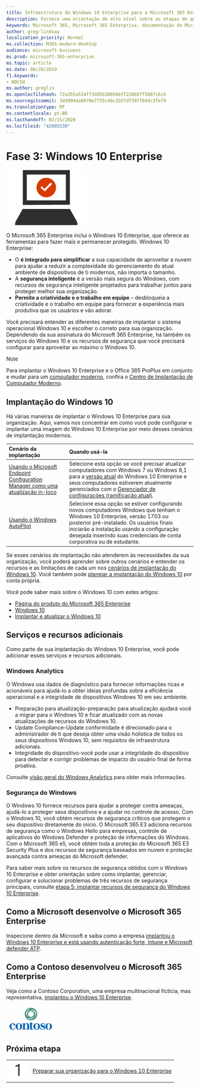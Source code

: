 ```yaml
---
title: Infraestrutura do Windows 10 Enterprise para o Microsoft 365 Enterprise
description: Fornece uma orientação de alto nível sobre as etapas de que você precisa para implantar o Windows 10 Enterprise em PCs como parte do Microsoft 365 Enterprise.
keywords: Microsoft 365, Microsoft 365 Enterprise, documentação do Microsoft 365, Windows 10 Enterprise, implantação
author: greg-lindsay
localization_priority: Normal
ms.collection: M365-modern-desktop
audience: microsoft-business
ms.prod: microsoft-365-enterprise
ms.topic: article
ms.date: 08/28/2019
f1.keywords:
- NOCSH
ms.author: greglin
ms.openlocfilehash: 72a355a524ff3dd56300566ff228b5ff5007c6cb
ms.sourcegitcommit: 3dd9944a6070a7f35c4bc2b57df397f844c3fe79
ms.translationtype: MT
ms.contentlocale: pt-BR
ms.lasthandoff: 02/15/2020
ms.locfileid: "42085530"
---
```

# <a name="phase-3-windows-10-enterprise"></a>Fase 3: Windows 10 Enterprise

![Fase 3: Windows 10 Enterprise](../media/deploy-foundation-infrastructure/win10enterprise_icon.png)

O Microsoft 365 Enterprise inclui o Windows 10 Enterprise, que oferece as ferramentas para fazer mais e permanecer protegido. Windows 10 Enterprise:

- O **é integrado para simplificar** a sua capacidade de aproveitar a nuvem para ajudar a reduzir a complexidade do gerenciamento do atual ambiente de dispositivos de ti modernos, não importa o tamanho.
- A **segurança inteligente** é a versão mais segura do Windows, com recursos de segurança inteligente projetados para trabalhar juntos para proteger melhor sua organização.
- **Permite a criatividade e o trabalho em equipe** – desbloqueia a criatividade e o trabalho em equipe para fornecer a experiência mais produtiva que os usuários e vão adorar.

Você precisará entender as diferentes maneiras de implantar o sistema operacional Windows 10 e escolher o correto para sua organização. Dependendo da sua assinatura do Microsoft 365 Enterprise, há também os serviços do Windows 10 e os recursos de segurança que você precisará configurar para aproveitar ao máximo o Windows 10.

>[!Note]
>Para implantar o Windows 10 Enterprise e o Office 365 ProPlus em conjunto e mudar para um [computador moderno](https://www.microsoft.com/microsoft-365/modern-desktop), confira o [Centro de Implantação de Computador Moderno](https://aka.ms/howtoshift).
>

## <a name="windows-10-deployment"></a>Implantação do Windows 10

Há várias maneiras de implantar o Windows 10 Enterprise para sua organização. Aqui, vamos nos concentrar em como você pode configurar e implantar uma imagem do Windows 10 Enterprise por meio desses cenários de implantação modernos.

| Cenário da implantação | Quando usá-la |
|:--- |:--- |
| [Usando o Microsoft Endpoint Configuration Manager como uma atualização in-loco](windows10-deploy-inplaceupgrade.md) | Selecione esta opção se você precisar atualizar computadores com Windows 7 ou Windows 8,1 para a <a href="https://aka.ms/windows-10-release-information" target="_blank">versão atual</a> do Windows 10 Enterprise e seus computadores estiverem atualmente gerenciados com o <a href="https://docs.microsoft.com/configmgr/core/understand/introduction" target="_blank">Gerenciador de configurações (ramificação atual)</a>. |
| [Usando o Windows AutoPilot](windows10-deploy-autopilot.md) | Selecione essa opção se estiver configurando novos computadores Windows que tenham o Windows 10 Enterprise, versão 1703 ou posterior pré-instalado. Os usuários finais iniciarão a instalação usando a configuração desejada inserindo suas credenciais de conta corporativa ou de estudante. |

Se esses cenários de implantação não atenderem às necessidades da sua organização, você poderá aprender sobre outros cenários e entender os recursos e as limitações de cada um nos [cenários de implantação do Windows 10](https://docs.microsoft.com/windows/deployment/windows-10-deployment-scenarios). Você também pode <a href="https://aka.ms/planforwin10deployment" target="_blank">planejar a implantação do Windows 10</a> por conta própria.

Você pode saber mais sobre o Windows 10 com estes artigos:

- [Página do produto do Microsoft 365 Enterprise](https://www.microsoft.com/microsoft-365/enterprise)
- [Windows 10](https://docs.microsoft.com/windows/windows-10)
- [Implantar e atualizar o Windows 10](https://docs.microsoft.com/windows/deployment/)


## <a name="additional-services-and-features"></a>Serviços e recursos adicionais
Como parte de sua implantação do Windows 10 Enterprise, você pode adicionar esses serviços e recursos adicionais.

### <a name="windows-analytics"></a>Windows Analytics

O Windows usa dados de diagnóstico para fornecer informações ricas e acionáveis para ajudá-lo a obter ideias profundas sobre a eficiência operacional e a integridade de dispositivos Windows 10 em seu ambiente.

* Preparação para atualização-preparação para atualização ajudará você a migrar para o Windows 10 e ficar atualizado com as novas atualizações de recursos do Windows 10. 
* Update Compliance-Update conformidade é direcionado para o administrador de ti que deseja obter uma visão holística de todos os seus dispositivos Windows 10, sem requisitos de infraestrutura adicionais.
* Integridade do dispositivo-você pode usar a integridade do dispositivo para detectar e corrigir problemas de impacto do usuário final de forma proativa.

Consulte [visão geral do Windows Analytics](https://docs.microsoft.com/windows/deployment/update/windows-analytics-overview) para obter mais informações.

### <a name="windows-security"></a>Segurança do Windows

O Windows 10 fornece recursos para ajudar a proteger contra ameaças, ajudá-lo a proteger seus dispositivos e a ajudar no controle de acesso. Com o Windows 10, você obtém recursos de segurança críticos que protegem o seu dispositivo diretamente do início. O Microsoft 365 E3 adiciona recursos de segurança como o Windows Hello para empresas, controle de aplicativos do Windows Defender e proteção de informações do Windows. Com o Microsoft 365 e5, você obtém toda a proteção do Microsoft 365 E3 Security Plus e dos recursos de segurança baseados em nuvem e proteção avançada contra ameaças do Microsoft defender. 

Para saber mais sobre os recursos de segurança obtidos com o Windows 10 Enterprise e obter orientação sobre como implantar, gerenciar, configurar e solucionar problemas de três recursos de segurança principais, consulte [etapa 5: implantar recursos de segurança do Windows 10 Enterprise](windows10-enable-security-features.md).

## <a name="how-microsoft-does-microsoft-365-enterprise"></a>Como a Microsoft desenvolve o Microsoft 365 Enterprise

Inspecione dentro da Microsoft e saiba como a empresa [implantou o Windows 10 Enterprise e está usando autenticação forte, Intune e Microsoft defender ATP](https://www.microsoft.com/itshowcase/deploying-and-managing-microsoft-365#primaryR6).

## <a name="how-contoso-did-microsoft-365-enterprise"></a>Como a Contoso desenvolveu o Microsoft 365 Enterprise

Veja como a Contoso Corporation, uma empresa multinacional fictícia, mas representativa, [implantou o Windows 10 Enterprise](contoso-win10.md).

![A Contoso Corporation](../media/contoso-overview/contoso-icon.png)

## <a name="next-step"></a>Próxima etapa

|||
|:-------|:-----|
|![Etapa 1](../media/stepnumbers/Step1.png)| [Preparar sua organização para o Windows 10 Enterprise](windows10-prepare-your-org.md) |

